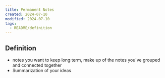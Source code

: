 ```yaml
---
title: Permanent Notes
created: 2024-07-10
modified: 2024-07-10
tags:
  - README/definition
---
```

## Definition
- notes you want to keep long term, make up of the notes you've grouped and connected together
- Summarization of your ideas